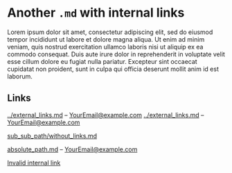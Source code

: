 # Another `.md` with internal links

Lorem ipsum dolor sit amet, consectetur adipiscing elit, sed do eiusmod tempor incididunt ut labore et dolore magna aliqua. Ut enim ad minim veniam, quis nostrud exercitation ullamco laboris nisi ut aliquip ex ea commodo consequat. Duis aute irure dolor in reprehenderit in voluptate velit esse cillum dolore eu fugiat nulla pariatur. Excepteur sint occaecat cupidatat non proident, sunt in culpa qui officia deserunt mollit anim id est laborum.

## Links

[../external_links.md](../external_links.md) – YourEmail@example.com
[../external_links.md](./yaml.yaml) – YourEmail@example.com

[sub_sub_path/without_links.md](sub_sub_path/without_links.md)

[absolute_path.md](absolute_path.md) – YourEmail@example.com

[Invalid internal link](invalid.md)